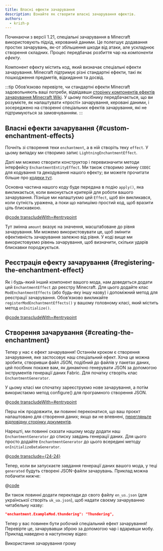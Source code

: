 ```yaml
---
title: Власні ефекти зачарування
description: Взнайте як створити власні зачарування ефектів.
authors:
  - krizh-p
---
```


Починаючи з версії 1.21, спеціальні зачарування в Minecraft використовують підхід, керований даними. Це полегшує додавання простих зачарувань, як-от збільшення шкоди від атаки, але ускладнює створення складних. Процес передбачає розбиття чар на _компоненти ефекту_.

Компонент ефекту містить код, який визначає спеціальні ефекти зачарування. Minecraft підтримує різні стандартні ефекти, такі як пошкодження предметів, відкидання та досвід.

:::tip
Обов’язково перевірте, чи стандартні ефекти Minecraft задовольняють ваші потреби, відвідавши [сторінку компонентів ефектів зачарування Minecraft Wiki](https://minecraft.wiki/w/Enchantment_definition#Effect_components). У цьому посібнику передбачається, що ви розумієте, як налаштувати «прості» зачарування, керовані даними, і зосереджено на створенні спеціальних ефектів зачарування, які не підтримуються за замовчуванням.
:::

## Власні ефекти зачарування {#custom-enchantment-effects}

Почніть зі створення теки `enchantment`, а в ній створіть теку `effect`. У цьому випадку ми створимо запис `LightningEnchantmentEffect`.

Далі ми можемо створити конструктор і перевизначити методи інтерфейсу `EnchantmentEntityEffect`. Ми також створимо змінну `CODEC` для кодування та декодування нашого ефекту; ви можете прочитати більше про [кодеки тут](../codecs).

Основна частина нашого коду буде передана в подію `apply()`, яка викликається, коли виконується критерій для роботи вашого зачарування. Пізніше ми налаштуємо цей `Effect`, щоб він викликався, коли сутність уражена, а поки що напишімо простий код, щоб вразити ціль блискавкою.

@[code transcludeWith=#entrypoint](@/reference/latest/src/main/java/com/example/docs/enchantment/effect/LightningEnchantmentEffect.java)

Тут змінна `amount` вказує на значення, масштабоване до рівня зачарування. Ми можемо використовувати це, щоб змінити ефективність зачарування залежно від рівня. У коді вище ми використовуємо рівень зачарування, щоб визначити, скільки ударів блискавки породжується.

## Реєстрація ефекту зачарування {#registering-the-enchantment-effect}

Як і будь-який інший компонент вашого мода, нам доведеться додати цей `EnchantmentEffect` до реєстру Minecraft. Для цього додайте клас `ModEnchantmentEffects` (або будь-яку іншу назву) і допоміжний метод для реєстрації зачарування. Обов’язково викликайте `registerModEnchantmentEffects()` у вашому головному класі, який містить метод `onInitialize()`.

@[code transcludeWith=#entrypoint](@/reference/latest/src/main/java/com/example/docs/enchantment/ModEnchantmentEffects.java)

## Створення зачарування {#creating-the-enchantment}

Тепер у нас є ефект зачарування! Останнім кроком є ​​створення зачарування, яке застосовує наш спеціальний ефект. Хоча це можна зробити, створивши файл JSON, подібний до файлів у пакетах даних, цей посібник покаже вам, як динамічно генерувати JSON за допомогою інструментів генерації даних Fabric. Для початку створіть клас `EnchantmentGenerator`.

У цьому класі ми спочатку зареєструємо нове зачарування, а потім використаємо метод configure() для програмного створення JSON.

@[code transcludeWith=#entrypoint](@/reference/latest/src/client/java/com/example/docs/datagen/EnchantmentGenerator.java)

Перш ніж продовжити, ви повинні переконатися, що ваш проєкт налаштовано для створення даних; якщо ви не впевнені, [перегляньте відповідну сторінку документів](../data-generation/setup).

Нарешті, ми повинні сказати нашому моду додати наш `EnchantmentGenerator` до списку завдань генерації даних. Для цього просто додайте `EnchantmentGenerator` до цього всередині методу `onInitializeDataGenerator`.

@[code transclude={24-24}](@/reference/latest/src/client/java/com/example/docs/datagen/ExampleModDataGenerator.java)

Тепер, коли ви запускаєте завдання генерації даних вашого мода, у теці `generated` будуть створені JSON-файли зачарувань. Приклад можна побачити нижче:

@[code](@/reference/latest/src/main/generated/data/example-mod/enchantment/thundering.json)

Ви також повинні додати переклади до свого файлу `en_us.json` (для української створіть `uk_ua.json`), щоб надати своєму зачаруванню читабельну назву:

```json
"enchantment.ExampleMod.thundering": "Thundering",
```

Тепер у вас повинен бути робочий спеціальний ефект зачарування! Перевірте це, зачарувавши зброю за допомогою чар і вдаривши мобу. Приклад наведено в наступному відео:

<VideoPlayer src="/assets/develop/enchantment-effects/thunder.webm">Використання зачарування грому</VideoPlayer>
